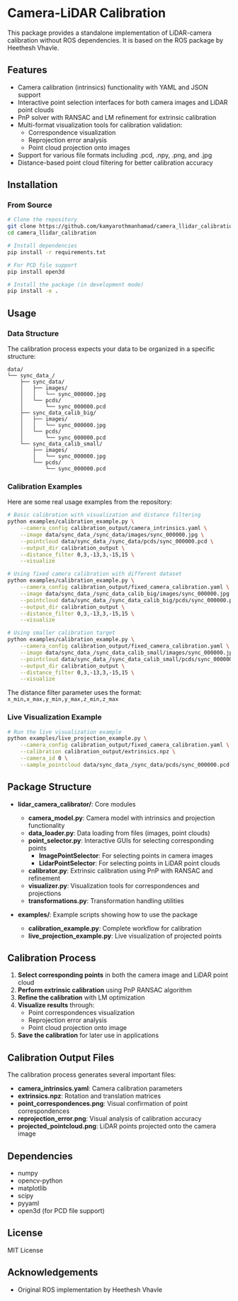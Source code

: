 # Camera-LiDAR Calibration

This package provides a standalone implementation of LiDAR-camera calibration without ROS dependencies. It is based on the ROS package by Heethesh Vhavle.

## Features

- Camera calibration (intrinsics) functionality with YAML and JSON support
- Interactive point selection interfaces for both camera images and LiDAR point clouds
- PnP solver with RANSAC and LM refinement for extrinsic calibration
- Multi-format visualization tools for calibration validation:
  - Correspondence visualization
  - Reprojection error analysis
  - Point cloud projection onto images
- Support for various file formats including .pcd, .npy, .png, and .jpg
- Distance-based point cloud filtering for better calibration accuracy

## Installation

### From Source

```bash
# Clone the repository
git clone https://github.com/kamyarothmanhamad/camera_llidar_calibration.git
cd camera_llidar_calibration

# Install dependencies
pip install -r requirements.txt

# For PCD file support
pip install open3d

# Install the package (in development mode)
pip install -e .
```

## Usage

### Data Structure

The calibration process expects your data to be organized in a specific structure:

```
data/
└── sync_data_/
    ├── sync_data/
    │   ├── images/
    │   │   └── sync_000000.jpg
    │   └── pcds/
    │       └── sync_000000.pcd
    ├── sync_data_calib_big/
    │   ├── images/
    │   │   └── sync_000000.jpg
    │   └── pcds/
    │       └── sync_000000.pcd
    └── sync_data_calib_small/
        ├── images/
        │   └── sync_000000.jpg
        └── pcds/
            └── sync_000000.pcd
```

### Calibration Examples

Here are some real usage examples from the repository:

```bash
# Basic calibration with visualization and distance filtering
python examples/calibration_example.py \
    --camera_config calibration_output/camera_intrinsics.yaml \
    --image data/sync_data_/sync_data/images/sync_000000.jpg \
    --pointcloud data/sync_data_/sync_data/pcds/sync_000000.pcd \
    --output_dir calibration_output \
    --distance_filter 0,3,-13,3,-15,15 \
    --visualize

# Using fixed camera calibration with different dataset
python examples/calibration_example.py \
    --camera_config calibration_output/fixed_camera_calibration.yaml \
    --image data/sync_data_/sync_data_calib_big/images/sync_000000.jpg \
    --pointcloud data/sync_data_/sync_data_calib_big/pcds/sync_000000.pcd \
    --output_dir calibration_output \
    --distance_filter 0,3,-13,3,-15,15 \
    --visualize

# Using smaller calibration target
python examples/calibration_example.py \
    --camera_config calibration_output/fixed_camera_calibration.yaml \
    --image data/sync_data_/sync_data_calib_small/images/sync_000000.jpg \
    --pointcloud data/sync_data_/sync_data_calib_small/pcds/sync_000000.pcd \
    --output_dir calibration_output \
    --distance_filter 0,3,-13,3,-15,15 \
    --visualize
```

The distance filter parameter uses the format: `x_min,x_max,y_min,y_max,z_min,z_max`

### Live Visualization Example

```bash
# Run the live visualization example
python examples/live_projection_example.py \
    --camera_config calibration_output/fixed_camera_calibration.yaml \
    --calibration calibration_output/extrinsics.npz \
    --camera_id 0 \
    --sample_pointcloud data/sync_data_/sync_data/pcds/sync_000000.pcd
```

## Package Structure

- **lidar_camera_calibrator/**: Core modules
  - **camera_model.py**: Camera model with intrinsics and projection functionality
  - **data_loader.py**: Data loading from files (images, point clouds)
  - **point_selector.py**: Interactive GUIs for selecting corresponding points
    - **ImagePointSelector**: For selecting points in camera images
    - **LidarPointSelector**: For selecting points in LiDAR point clouds
  - **calibrator.py**: Extrinsic calibration using PnP with RANSAC and refinement
  - **visualizer.py**: Visualization tools for correspondences and projections
  - **transformations.py**: Transformation handling utilities

- **examples/**: Example scripts showing how to use the package
  - **calibration_example.py**: Complete workflow for calibration
  - **live_projection_example.py**: Live visualization of projected points

## Calibration Process

1. **Select corresponding points** in both the camera image and LiDAR point cloud
2. **Perform extrinsic calibration** using PnP RANSAC algorithm
3. **Refine the calibration** with LM optimization
4. **Visualize results** through:
   - Point correspondences visualization
   - Reprojection error analysis 
   - Point cloud projection onto image
5. **Save the calibration** for later use in applications

## Calibration Output Files

The calibration process generates several important files:
- **camera_intrinsics.yaml**: Camera calibration parameters
- **extrinsics.npz**: Rotation and translation matrices
- **point_correspondences.png**: Visual confirmation of point correspondences
- **reprojection_error.png**: Visual analysis of calibration accuracy
- **projected_pointcloud.png**: LiDAR points projected onto the camera image

## Dependencies

- numpy
- opencv-python
- matplotlib
- scipy
- pyyaml
- open3d (for PCD file support)

## License

MIT License

## Acknowledgements

- Original ROS implementation by Heethesh Vhavle